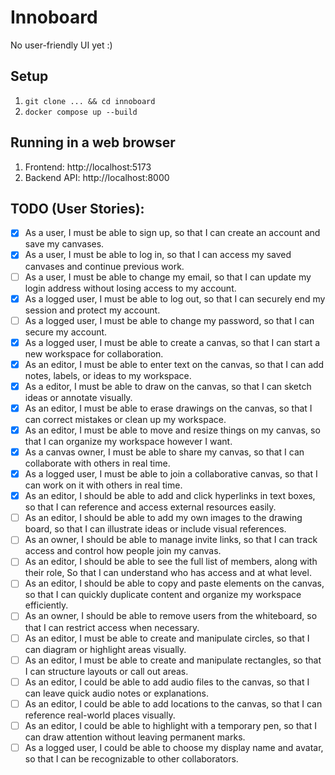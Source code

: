 # Innoboard

No user-friendly UI yet :)

## Setup

1. `git clone ... && cd innoboard`
2. `docker compose up --build`

## Running in a web browser

1. Frontend: http://localhost:5173  
2. Backend API: http://localhost:8000

## TODO (User Stories):

- [x] As a user,​ I must be able to sign up,​ so that I can create an account and save my canvases.
- [x] As a user,​ I must be able to log in,​ so that I can access my saved canvases and continue previous work.
- [ ] As a user, I must be able to change my email, so that I can update my login address without losing access to my account.
- [x] As a logged user, I must be able to log out, so that I can securely end my session and protect my account.
- [ ] As a logged user, I must be able to change my password, so that I can secure my account.
- [x] As a logged user, I must be able to create a canvas, so that I can start a new workspace for collaboration.
- [x] As an editor, I must be able to enter text on the canvas, so that I can add notes, labels, or ideas to my workspace.
- [x] As a editor, I must be able to draw on the canvas, so that I can sketch ideas or annotate visually.
- [x] As an editor, I must be able to erase drawings on the canvas, so that I can correct mistakes or clean up my workspace.
- [x] As an editor, I must be able to move and resize things on my canvas, so that I can organize my workspace however I want.
- [x] As a canvas owner, I must be able to share my canvas, so that I can collaborate with others in real time.
- [x] As a logged user,​ I must be able to join a collaborative canvas,​ so that I can work on it with others in real time.
- [x] As an editor,​ I should be able to add and click hyperlinks in text boxes,​ so that I can reference and access external resources easily.
- [ ] As an editor,​ I should be able to add my own images to the drawing board,​ so that I can illustrate ideas or include visual references.
- [ ] As an owner,​ I should be able to manage invite links,​ so that I can track access and control how people join my canvas.
- [ ] As an editor,​ I should be able to see the full list of members, along with their role,​
So that I can understand who has access and at what level.
- [ ] As an editor, I should be able to copy and paste elements on the canvas, so that I can quickly duplicate content and organize my workspace efficiently.
- [ ] As an owner,​ I should be able to remove users from the whiteboard,​ so that I can restrict access when necessary.
- [ ] As an editor, I must be able to create and manipulate circles, so that I can diagram or highlight areas visually.
- [ ] As an editor, I must be able to create and manipulate rectangles, so that I can structure layouts or call out areas.
- [ ] As an editor,​ I could be able to add audio files to the canvas,​ so that I can leave quick audio notes or explanations.
- [ ] As an editor,​ I could be able to add locations to the canvas,​ so that I can reference real-world places visually.
- [ ] As an editor,​ I could be able to highlight with a temporary pen,​ so that I can draw attention without leaving permanent marks.
- [ ] As a logged user,​ I could be able to choose my display name and avatar, so that I can be recognizable to other collaborators.